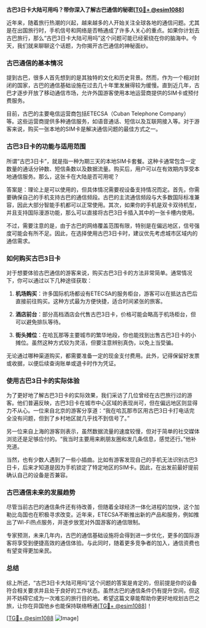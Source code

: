 **古巴3日卡大陆可用吗？带你深入了解古巴通信的秘密[[TG💪+ @esim1088](https://t.me/s/esim1088)]**

近年来，随着旅行热潮的兴起，越来越多的人开始关注全球各地的通信问题。尤其是在出国旅行时，手机信号和网络是否畅通成了许多人关心的重点。如果你计划去古巴旅行，那么“古巴3日卡大陆可用吗”这个问题可能已经萦绕在你的脑海中。今天，我们就来聊聊这个话题，为你揭开古巴通信的神秘面纱。

### 古巴通信的基本情况

提到古巴，很多人首先想到的是其独特的文化和历史背景。然而，作为一个相对封闭的国家，古巴的通信基础设施在过去几十年里发展得较为缓慢。直到近几年，古巴才逐步开放了移动通信市场，允许外国游客使用本地运营商提供的SIM卡或预付费服务。

目前，古巴的主要电信运营商包括ETECSA（Cuban Telephone Company）等。这些运营商提供多种通信服务，如语音通话、短信以及互联网接入等。对于游客来说，购买一张本地的SIM卡是解决通信问题的最佳方式之一。

### 古巴3日卡的功能与适用范围

所谓“古巴3日卡”，就是指一种为期三天的本地SIM卡套餐。这种卡通常包含一定数量的通话分钟数、短信条数以及数据流量。购买后，用户可以在有效期内享受本地通信服务。那么，这张卡在大陆是否可用呢？

答案是：理论上是可以使用的，但具体情况需要视设备支持情况而定。首先，你需要确保自己的手机支持古巴的通信频段。古巴的主流通信频段与大多数国际标准兼容，因此大部分智能手机都可以正常使用。其次，如果你的手机是双卡双待机型，并且支持国际漫游功能，那么可以直接将古巴3日卡插入其中的一张卡槽内使用。

不过，需要注意的是，由于古巴的网络覆盖范围有限，特别是在偏远地区，信号强度可能会有所不足。因此，在选择使用古巴3日卡时，建议优先考虑城市区域内的通信需求。

### 如何购买古巴3日卡

对于想要体验古巴通信的游客来说，购买古巴3日卡的方法非常简单。通常情况下，你可以通过以下几种途径获取：

1. **机场购买**：许多国际机场都设有ETECSA的服务柜台，游客可以在抵达古巴后直接前往购买。这种方式最为方便快捷，适合时间紧张的旅客。
   
2. **酒店前台**：部分高档酒店会代售古巴3日卡，价格可能会略高于机场柜台，但可以避免排队等待。

3. **街头摊位**：在哈瓦那等主要城市的繁华地段，你也能找到出售古巴3日卡的小摊位。虽然这种方式较为灵活，但要注意辨别真伪，以免上当受骗。

无论通过哪种渠道购买，都需要准备一定的现金支付费用。此外，记得保留好发票或收据，以便后续查询账单或退卡时作为凭证。

### 使用古巴3日卡的实际体验

为了更好地了解古巴3日卡的实际效果，我们采访了几位曾经在古巴旅行过的游客。他们普遍反映，古巴3日卡在城市中心区域的表现尚可，但在偏远地区则显得力不从心。一位来自北京的游客分享道：“我在哈瓦那市区用古巴3日卡打电话完全没有问题，但到了乡村地区就几乎找不到信号了。”

另一位来自上海的游客则表示，虽然数据流量的速度较慢，但对于简单的社交媒体浏览还是足够应付的。“我当时主要用来刷朋友圈和发几条信息，感觉还行。”他补充道。

当然，也有少数人遇到了一些小插曲。比如有游客发现自己的手机无法识别古巴3日卡，后来才知道是因为手机锁定了特定地区的SIM卡。因此，在出发前最好提前确认自己的设备是否兼容。

### 古巴通信未来的发展趋势

尽管当前古巴的通信条件还有待改善，但随着全球经济一体化进程的加快，这个加勒比岛国也在积极寻求改变。近年来，ETECSA不断推出新的产品和服务，例如推出了Wi-Fi热点服务，并逐步放宽对外国游客的通信限制。

专家预测，未来几年内，古巴的通信基础设施将会得到进一步优化，更多的国际游客将享受到便捷高效的通信体验。与此同时，随着更多竞争者的加入，通信资费也有望变得更加亲民。

### 总结

综上所述，“古巴3日卡大陆可用吗”这个问题的答案是肯定的，但前提是你的设备符合相关要求并且处于良好的工作状态。虽然古巴的通信条件仍有提升空间，但这并不妨碍它成为一次难忘的旅行目的地。希望这篇文章能帮助你更好地规划古巴之旅，让你在异国他乡也能保持联络畅通[[TG💪+ @esim1088](https://t.me/s/esim1088)]！

[[TG💪+ @esim1088](https://t.me/s/esim1088) ![Image](https://i.postimg.cc/4NQfJmqS/Snipaste-2025-05-13-00-14-12.png)]